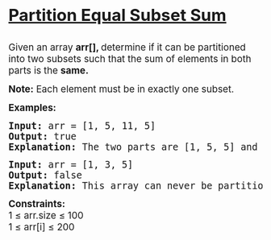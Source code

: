 <h1>
    <a href = "https://www.geeksforgeeks.org/problems/subset-sum-problem2014/1", class = "problems_header_content__o_4YA">
        <div class = "prblems_header_content__title__L2cB2 g-mb-0">
            <h3 class = "g-m-0">Partition Equal Subset Sum</h3>
        </div>
    </a>
</h1>

<div><div class="problems_problem_content__Xm_eO"><p><span style="font-size: 14pt;">Given an array <strong>arr[], </strong>determine if it can be partitioned into two subsets such that the sum of elements in both parts is the <strong>same.</strong></span></p>
<p><span style="font-size: 14pt;"><strong>Note:</strong>&nbsp;Each element must be in exactly one subset.</span></p>
<p><span style="font-size: 14pt;"><strong>Examples:</strong></span></p>
<pre><span style="font-size: 14pt;"><strong>Input:</strong> arr = [1, 5, 11, 5]
<strong>Output:</strong> true
<strong>Explanation:</strong> The two parts are [1, 5, 5] and [11].
</span></pre>
<pre><span style="font-size: 14pt;"><strong>Input:</strong> arr = [1, 3, 5]
<strong>Output:</strong> false
<strong>Explanation: </strong>This array can never be partitioned into two such parts.</span></pre>
<p><span style="font-size: 14pt;"><strong>Constraints:</strong><br>1 ≤ arr.size ≤ 100<br>1 ≤ arr[i] ≤ 200</span></p></div></div>

